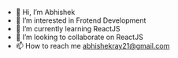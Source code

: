 - 👋 Hi, I’m Abhishek
- 👀 I’m interested in Frotend Development
- 🌱 I’m currently learning ReactJS 
- 💞️ I’m looking to collaborate on ReactJS
- 📫 How to reach me abhishekray21@gmail.com

<!---
Abhi21aug/Abhi21aug is a ✨ special ✨ repository because its `README.md` (this file) appears on your GitHub profile.
You can click the Preview link to take a look at your changes.
--->
